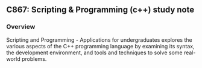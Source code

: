 ## C867: Scripting & Programming (c++) study note

### Overview
Scripting and Programming - Applications for undergraduates explores the various aspects of the C++ programming language by examining its syntax, the development environment, and tools and techniques to solve some real-world problems.

